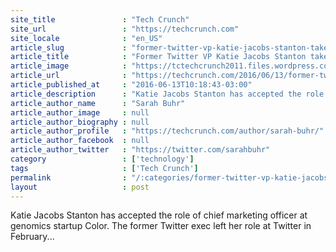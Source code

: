 ```yaml
---
site_title               : "Tech Crunch"
site_url                 : "https://techcrunch.com"
site_locale              : "en_US"
article_slug             : "former-twitter-vp-katie-jacobs-stanton-takes-on-cmo-role-at-genomics-startup-color"
article_title            : "Former Twitter VP Katie Jacobs Stanton takes on CMO role at genomics startup Color"
article_image            : "https://tctechcrunch2011.files.wordpress.com/2016/06/gettyimages-486344390.jpg?w=764&h=400&crop=1"
article_url              : "https://techcrunch.com/2016/06/13/former-twitter-vp-katie-jacobs-stanton-takes-on-cmo-role-at-genomics-startup-color/"
article_published_at     : "2016-06-13T10:18:43-03:00"
article_description      : "Katie Jacobs Stanton has accepted the role of chief marketing officer at genomics startup Color. The former Twitter exec left her role at Twitter in February..."
article_author_name      : "Sarah Buhr"
article_author_image     : null
article_author_biography : null
article_author_profile   : "https://techcrunch.com/author/sarah-buhr/"
article_author_facebook  : null
article_author_twitter   : "https://twitter.com/sarahbuhr"
category                 : ['technology']
tags                     : ['Tech Crunch']
permalink                : "/:categories/former-twitter-vp-katie-jacobs-stanton-takes-on-cmo-role-at-genomics-startup-color/"
layout                   : post
---
```


Katie Jacobs Stanton has accepted the role of chief marketing officer at genomics startup Color. The former Twitter exec left her role at Twitter in February...
